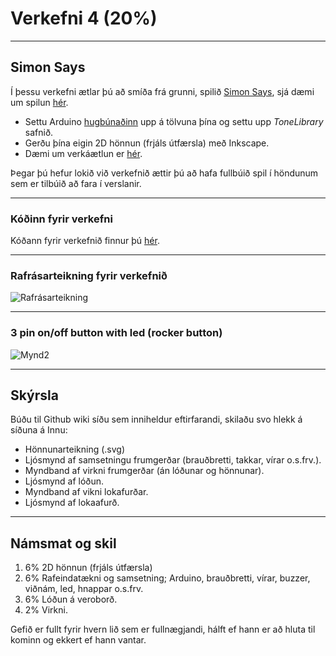# Verkefni 4 (20%)

---

## Simon Says

Í þessu verkefni ætlar þú að smíða frá grunni, spilið [Simon Says](https://en.wikipedia.org/wiki/Simon_(game)), sjá dæmi um spilun [hér](https://youtu.be/1Yqj76Q4jJ4).
* Settu Arduino [hugbúnaðinn](https://github.com/VESM1VS/V21-1/blob/master/Kennsluefni/arduino_uppsetning.md) upp á tölvuna þína og settu upp *ToneLibrary* safnið.
* Gerðu þína eigin 2D hönnun (frjáls útfærsla) með Inkscape.
* Dæmi um verkáætlun er [hér](https://github.com/VESM1VS/V21-1/blob/main/Verk4_plan.md).

Þegar þú hefur lokið við verkefnið ættir þú að hafa fullbúið spil í höndunum sem er tilbúið að fara í verslanir.

---

### Kóðinn fyrir verkefni

Kóðann fyrir verkefnið finnur þú [hér](https://github.com/VESM1VS/V21-1/blob/main/Kodi/simon.ino).

---

### Rafrásarteikning fyrir verkefnið

![Rafrásarteikning](https://raw.githubusercontent.com/VESM1VS/V21-1/main/Myndir/simon_rafras.png)

---

### 3 pin on/off button with led (rocker button)

![Mynd2](https://github.com/VESM1VS/V21-1/blob/main/Myndir/3wayToggleSwitch_RockerButton.png)

---

## Skýrsla

Búðu til Github wiki síðu sem inniheldur eftirfarandi, skilaðu svo hlekk á síðuna á Innu:

* Hönnunarteikning (.svg)
* Ljósmynd af samsetningu frumgerðar (brauðbretti, takkar, vírar o.s.frv.).
* Myndband af virkni frumgerðar (án lóðunar og hönnunar).
* Ljósmynd af lóðun.
* Myndband af vikni lokafurðar.
* Ljósmynd af lokaafurð.

---

## Námsmat og skil

1. 6% 2D hönnun (frjáls útfærsla) 
1. 6% Rafeindatækni og samsetning; Arduino, brauðbretti, vírar, buzzer, viðnám, led, hnappar o.s.frv.
1. 6% Lóðun á veroborð.
1. 2% Virkni.

Gefið er fullt fyrir hvern lið sem er fullnægjandi, hálft ef hann er að hluta til kominn og ekkert ef hann vantar.
